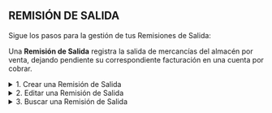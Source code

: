 ## **REMISIÓN DE SALIDA**

Sigue los pasos para la gestión de tus Remisiones de Salida:  

Una **Remisión de Salida** registra la salida de mercancías del almacén por venta, dejando pendiente su correspondiente facturación en una cuenta por cobrar.  

<details><summary class="text-primary">1. Crear una Remisión de Salida</summary>
        <p>1.1  En la esquina inferior derecha, haz clic en <b>Boton + Rojo</b></p>
        <p>1.2 La Fecha Expedición y Fecha Vencimiento se cargan con la fecha del día. El No. de Factura es un consecutivo automático del sistema.</p>
        <p>Selecciona el vendedor y relaciona el cliente buscandolo por No. de documento o Nombre. Si el cliente es nuevo puedes crearlo desde el icono Rojo. Al guardar el Cliente se relaciona con la Remisión de Salida actual.</p>
        <p>*Recuerda que puedes Buscar el Cliente o la Empresa por No. de Documento. (Selecciona el tipo de documento, digita el número de documento y haz clic en el icono de la lupa).</p>
        <p>1.3 En la pestaña <b>Productos y Servicios</b> busca los productos o servicios por Código o Nombre. Ajusta la Cantidad, % de IVA, % de descuento si es necesario. Haz clic en <b>Agregar</b>.</p>
        <p>1.4 En la pestaña de <b>Pagos y Abonos (F10)</b> agrega el pago digitando el valor recibido y seleccionando la Forma de pago. Haz clic en <b>Agregar</b>.</p>
        <p>1.5 Para finalizar cierra la ventana.</p>
        <p>*Puedes imprimir una Remisión de Salida dando clic derecho sobre la Remisión y opción <b>Imprimir</b>.</p>
        <p>*Puedes imprimir una Remisión de Salida en tamaño media carta dando clic derecho sobre la Remisión y opción <b>Vista Previa</b>.</p>
        <p>*Puedes convertir una Remisión de Salida a Factura de Venta dando clic derecho sobre la factura y opción <b>Convertir</b>.</p>
</details>

<details><summary class="text-primary">2. Editar una Remisión de Salida</summary>
        <p>2.1 Haz clic derecho sobre la Remisión de Salida y selecciona la opción <b>Editar</b>.</p>
        <p>2.2 Edita el Cliente si es necesario. Agrega o elimina productos o servicios. Agrega un pago o abono. Agregra una Nota u Observación.</p>
        <p>2.3 Haz clic en le bóton <b>Guardar</b>.</p>
</details>

<details><summary class="text-primary">3. Buscar una Remisión de Salida</summary>
        <p>3.1 Haz clic en el icono <b>Buscar</b> (Accesos Directos).</p>
        <p>3.2 Digita la información en el campo por el que deseas buscar la Remisión de Salida.</p>
        <p>3.4 Visualiza la información en la lista General de Remisiones de Salida.</p>
</details>